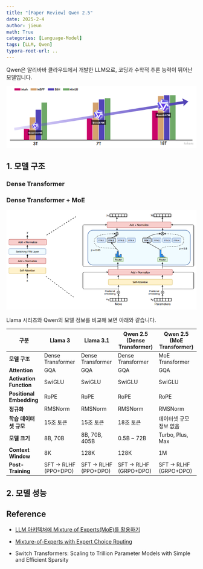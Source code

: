 ```yaml
---
title: "[Paper Review] Qwen 2.5"
date: 2025-2-4
author: jieun
math: True
categories: [Language-Model]
tags: [LLM, Qwen]
typora-root-url: ..
---
```


Qwen은 알리바바 클라우드에서 개발한 LLM으로, 코딩과 수학적 추론 능력이 뛰어난 모델입니다.

![](/assets/img/llm/qwen1.png)

## 1. 모델 구조

### Dense Transformer

### Dense Transformer + MoE

![](/assets/img/llm/MoE.png)

Llama 시리즈와 Qwen의 모델 정보를 비교해 보면 아래와 같습니다.

| 구분                     | **Llama 3**          | **Llama 3.1**        | **Qwen 2.5 (Dense Transformer)** | **Qwen 2.5 (MoE Transformer)** |
| ------------------------ | -------------------- | -------------------- | -------------------------------- | ------------------------------ |
| **모델 구조**            | Dense Transformer    | Dense Transformer    | Dense Transformer                | MoE Transformer                |
| **Attention**            | GQA                  | GQA                  | GQA                              | GQA                            |
| **Activation Function**  | SwiGLU               | SwiGLU               | SwiGLU                           | SwiGLU                         |
| **Positional Embedding** | RoPE                 | RoPE                 | RoPE                             | RoPE                           |
| **정규화**               | RMSNorm              | RMSNorm              | RMSNorm                          | RMSNorm                        |
| **학습 데이터셋 규모**   | 15조 토큰            | 15조 토큰            | 18조 토큰                        | 데이터셋 규모 정보 없음        |
| **모델 크기**            | 8B, 70B              | 8B, 70B, 405B        | 0.5B ~ 72B                       | Turbo, Plus, Max               |
| **Context Window**       | 8K                   | 128K                 | 128K                             | 1M                             |
| **Post-Training**        | SFT → RLHF (PPO+DPO) | SFT → RLHF (PPO+DPO) | SFT → RLHF (GRPO+DPO)            | SFT → RLHF (GRPO+DPO)          |

## 2. 모델 성능

## Reference

- [LLM 아키텍처에 Mixture of Experts(MoE)를 활용하기](https://developer.nvidia.com/ko-kr/blog/applying-mixture-of-experts-in-llm-architectures/)

- [Mixture-of-Experts with Expert Choice Routing](https://research.google/blog/mixture-of-experts-with-expert-choice-routing/)
- Switch Transformers: Scaling to Trillion Parameter Models with Simple and Efficient Sparsity